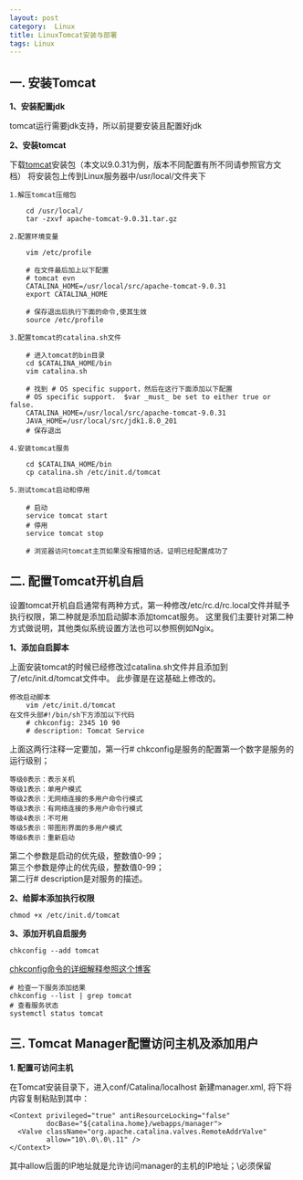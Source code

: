 ```yaml
---
layout: post
category:  Linux 
title: LinuxTomcat安装与部署
tags: Linux
---
```

## 一. 安装Tomcat

**1、安装配置jdk**

tomcat运行需要jdk支持，所以前提要安装且配置好jdk

**2、安装tomcat**

下载[tomcat](http://tomcat.apache.org/)安装包（本文以9.0.31为例，版本不同配置有所不同请参照官方文档）
将安装包上传到Linux服务器中/usr/local/文件夹下

	1.解压tomcat压缩包

		cd /usr/local/
		tar -zxvf apache-tomcat-9.0.31.tar.gz

	2.配置环境变量

		vim /etc/profile

		# 在文件最后加上以下配置
		# tomcat evn
		CATALINA_HOME=/usr/local/src/apache-tomcat-9.0.31
		export CATALINA_HOME

		# 保存退出后执行下面的命令,使其生效
		source /etc/profile

	3.配置tomcat的catalina.sh文件

		# 进入tomcat的bin目录
		cd $CATALINA_HOME/bin
		vim catalina.sh

		# 找到 # OS specific support，然后在这行下面添加以下配置
		# OS specific support.  $var _must_ be set to either true or false.
		CATALINA_HOME=/usr/local/src/apache-tomcat-9.0.31
		JAVA_HOME=/usr/local/src/jdk1.8.0_201
		# 保存退出

	4.安装tomcat服务

		cd $CATALINA_HOME/bin
		cp catalina.sh /etc/init.d/tomcat

	5.测试tomcat启动和停用

		# 启动
		service tomcat start
		# 停用
		service tomcat stop

		# 浏览器访问tomcat主页如果没有报错的话，证明已经配置成功了

## 二. 配置Tomcat开机自启

设置tomcat开机自启通常有两种方式，第一种修改/etc/rc.d/rc.local文件并赋予执行权限，第二种就是添加启动脚本添加tomcat服务。
这里我们主要针对第二种方式做说明，其他类似系统设置方法也可以参照例如Ngix。

**1、添加自启脚本**

上面安装tomcat的时候已经修改过catalina.sh文件并且添加到了/etc/init.d/tomcat文件中。
此步骤是在这基础上修改的。

	修改启动脚本
		vim /etc/init.d/tomcat
	在文件头部#!/bin/sh下方添加以下代码
		# chkconfig: 2345 10 90
		# description: Tomcat Service

上面这两行注释一定要加，第一行# chkconfig是服务的配置第一个数字是服务的运行级别；

	等级0表示：表示关机
	等级1表示：单用户模式
	等级2表示：无网络连接的多用户命令行模式
	等级3表示：有网络连接的多用户命令行模式
	等级4表示：不可用
	等级5表示：带图形界面的多用户模式
	等级6表示：重新启动

第二个参数是启动的优先级，整数值0-99；<br>
第三个参数是停止的优先级，整数值0-99；<br>
第二行# description是对服务的描述。

**2、给脚本添加执行权限**

	chmod +x /etc/init.d/tomcat

**3、添加开机自启服务**

	chkconfig --add tomcat

[chkconfig命令的详细解释参照这个博客](https://www.cnblogs.com/machangwei-8/p/10388557.html)

	# 检查一下服务添加结果
	chkconfig --list | grep tomcat
	# 查看服务状态
	systemctl status tomcat

## 三. Tomcat Manager配置访问主机及添加用户

**1. 配置可访问主机**

在Tomcat安装目录下，进入conf/Catalina/localhost
新建manager.xml, 将下将内容复制粘贴到其中：

	<Context privileged="true" antiResourceLocking="false"
	         docBase="${catalina.home}/webapps/manager">
	  <Valve className="org.apache.catalina.valves.RemoteAddrValve"
	         allow="10\.0\.0\.11" />
	</Context>

其中allow后面的IP地址就是允许访问manager的主机的IP地址；\必须保留















